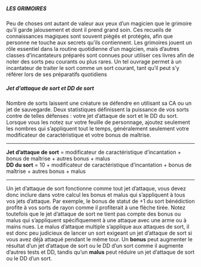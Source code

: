 ##### LES GRIMOIRES
Peu de choses ont autant de valeur aux yeux d’un magicien que le grimoire qu’il garde jalousement et dont il prend grand soin. Ces recueils de connaissances magiques sont souvent piégés et protégés, afin que personne ne touche aux secrets qu’ils contiennent. Les grimoires jouent un rôle essentiel dans la routine quotidienne d’un magicien, mais d’autres classes d’incantateurs préparés sont connues pour utiliser ces livres afin de noter des sorts peu courants ou plus rares. Un tel ouvrage permet à un incantateur de traiter le sort comme un sort courant, tant qu’il peut s’y référer lors de ses préparatifs quotidiens

##### Jet d'attaque de sort et DD de sort
Nombre de sorts laissent une créature se défendre en utilisant sa CA ou un jet de sauvegarde. Deux statistiques définissent la puissance de vos sorts contre de telles défenses : votre jet d’attaque de sort et le DD du sort. Lorsque vous les notez sur votre feuille de personnage, ajoutez seulement les nombres qui s’appliquent tout le temps, généralement seulement votre modificateur de caractéristique et votre bonus de maîtrise.

---

**Jet d’attaque de sort** = modificateur de caractéristique d’incantation + bonus de maîtrise + autres bonus + malus  
**DD du sort** = 10 + modificateur de caractéristique d’incantation + bonus de maîtrise + autres bonus + malus

---

Un jet d’attaque de sort fonctionne comme tout jet d’attaque, vous devez donc inclure dans votre calcul les bonus et malus qui s’appliquent à tous vos jets d’attaque. Par exemple, le bonus de statut de +1 du sort bénédiction profite à vos sorts de rayon comme il profiterait à une flèche tirée. Notez toutefois que le jet d’attaque de sort ne tient pas compte des bonus ou malus qui s’appliquent spécifiquement à une attaque avec une arme ou à mains nues. Le malus d’attaque multiple s’applique aux attaques de sort, il est donc peu judicieux de lancer un sort exigeant un jet d’attaque de sort si vous avez déjà attaqué pendant le même tour.
Un **bonus** peut augmenter le résultat d’un jet d’attaque de sort ou le DD d’un sort comme il augmente d’autres tests et DD, tandis qu’un **malus** peut réduire un jet d’attaque de sort ou le DD d’un sort.
